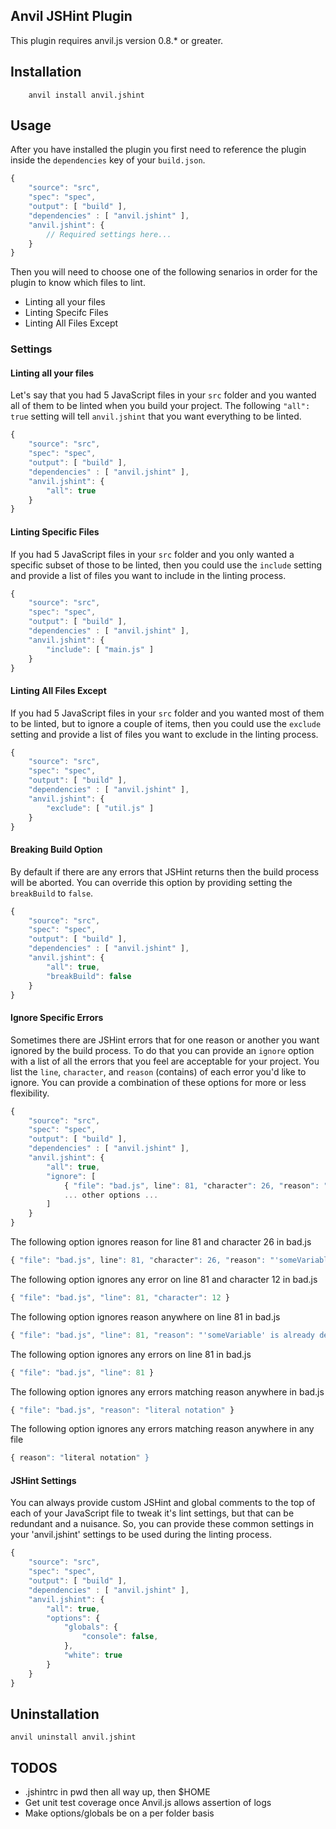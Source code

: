 ## Anvil JSHint Plugin

This plugin requires anvil.js version 0.8.* or greater.

## Installation

```text
	anvil install anvil.jshint
```

## Usage

After you have installed the plugin you first need to reference the plugin inside the `dependencies` key of your `build.json`.

```javascript
{
	"source": "src",
	"spec": "spec",
	"output": [ "build" ],
	"dependencies" : [ "anvil.jshint" ],
	"anvil.jshint": {
		// Required settings here...
	}
}
```

Then you will need to choose one of the following senarios in order for the plugin to know which files to lint.

* Linting all your files
* Linting Specifc Files
* Linting All Files Except

### Settings

#### Linting all your files

Let's say that you had 5 JavaScript files in your `src` folder and you wanted all of them to be linted when you build your project. The following `"all": true` setting will tell `anvil.jshint` that you want everything to be linted.

```javascript
{
	"source": "src",
	"spec": "spec",
	"output": [ "build" ],
	"dependencies" : [ "anvil.jshint" ],
	"anvil.jshint": {
		"all": true
	}
}
```

#### Linting Specific Files

If you had 5 JavaScript files in your `src` folder and you only wanted a specific subset of those to be linted, then you could use the `include` setting and provide a list of files you want to include in the linting process.

```javascript
{
	"source": "src",
	"spec": "spec",
	"output": [ "build" ],
	"dependencies" : [ "anvil.jshint" ],
	"anvil.jshint": {
		"include": [ "main.js" ]
	}
}
```

#### Linting All Files Except

If you had 5 JavaScript files in your `src` folder and you wanted most of them to be linted, but to ignore a couple of items, then you could use the `exclude` setting and provide a list of files you want to exclude in the linting process.

```javascript
{
	"source": "src",
	"spec": "spec",
	"output": [ "build" ],
	"dependencies" : [ "anvil.jshint" ],
	"anvil.jshint": {
		"exclude": [ "util.js" ]
	}
}
```

#### Breaking Build Option

By default if there are any errors that JSHint returns then the build process will be aborted. You can override this option by providing setting the `breakBuild` to `false`.

```javascript
{
	"source": "src",
	"spec": "spec",
	"output": [ "build" ],
	"dependencies" : [ "anvil.jshint" ],
	"anvil.jshint": {
		"all": true,
		"breakBuild": false
	}
}
```

#### Ignore Specific Errors

Sometimes there are JSHint errors that for one reason or another you want ignored by the build process. To do that you can provide an `ignore` option with a list of all the errors that you feel are acceptable for your project. You list the `line`, `character`, and `reason` (contains) of each error you'd like to ignore. You can provide a combination of these options for more or less flexibility.

```javascript
{
	"source": "src",
	"spec": "spec",
	"output": [ "build" ],
	"dependencies" : [ "anvil.jshint" ],
	"anvil.jshint": {
		"all": true,
		"ignore": [
			{ "file": "bad.js", line": 81, "character": 26, "reason": "'someVariable' is already defined." },
			... other options ...
		]
	}
}
```

The following option ignores reason for line 81 and character 26 in bad.js

```javascript
{ "file": "bad.js", line": 81, "character": 26, "reason": "'someVariable' is already defined." }
```

The following option ignores any error on line 81 and character 12 in bad.js

```javascript
{ "file": "bad.js", "line": 81, "character": 12 }
```

The following option ignores reason anywhere on line 81 in bad.js

```javascript
{ "file": "bad.js", "line": 81, "reason": "'someVariable' is already defined." }
```

The following option ignores any errors on line 81 in bad.js

```javascript
{ "file": "bad.js", "line": 81 }
```

The following option ignores any errors matching reason anywhere in bad.js

```javascript
{ "file": "bad.js", "reason": "literal notation" }
```

The following option ignores any errors matching reason anywhere in any file

```javascript
{ reason": "literal notation" }
```

#### JSHint Settings

You can always provide custom JSHint and global comments to the top of each of your JavaScript file to tweak it's lint settings, but that can be redundant and a nuisance. So, you can provide these common settings in your 'anvil.jshint' settings to be used during the linting process.

```javascript
{
	"source": "src",
	"spec": "spec",
	"output": [ "build" ],
	"dependencies" : [ "anvil.jshint" ],
	"anvil.jshint": {
		"all": true,
		"options": {
			"globals": {
				"console": false,
			},
			"white": true
		}
	}
}
```

## Uninstallation

```text
anvil uninstall anvil.jshint
```

## TODOS

* .jshintrc in pwd then all way up, then $HOME
* Get unit test coverage once Anvil.js allows assertion of logs
* Make options/globals be on a per folder basis

